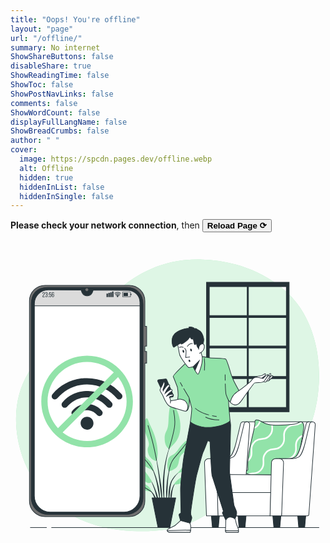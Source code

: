 ```yaml
---
title: "Oops! You're offline"
layout: "page"
url: "/offline/"
summary: No internet
ShowShareButtons: false
disableShare: true
ShowReadingTime: false
ShowToc: false
ShowPostNavLinks: false
comments: false
ShowWordCount: false
displayFullLangName: false
ShowBreadCrumbs: false
author: " "
cover:
  image: https://spcdn.pages.dev/offline.webp
  alt: Offline
  hidden: true
  hiddenInList: false
  hiddenInSingle: false
---
```


**Please check your network connection**, then <button class="comment-button" type="button" onClick="window.location.reload()"><b>Reload Page ⟳</b></button>


<?xml version="1.0" encoding="utf-8"?>
<!-- Generator: Adobe Illustrator 27.5.0, SVG Export Plug-In . SVG Version: 6.00 Build 0)  -->
<svg version="1.1" xmlns="http://www.w3.org/2000/svg" xmlns:xlink="http://www.w3.org/1999/xlink" x="0px" y="0px"
	 viewBox="0 0 500 500" style="enable-background:new 0 0 500 500;" xml:space="preserve">
<g id="Background_Simple">
	<g>
		<path style="fill:#92E3A9;" d="M464.497,113.473c-1.584-2.687-3.246-5.323-4.987-7.903
			c-23.183-34.346-63.071-57.838-102.312-68.458c-17.184-4.651-34.93-7.089-52.711-7.692
			c-116.614-3.953-163.062,87.955-201.604,111.673S5.045,205.329,8.998,290.319S74.223,455.358,192.814,460.3
			c118.591,4.941,126.497-48.424,192.71-68.19c43.819-13.08,74.952-57.26,90.197-98.088
			C496.496,238.38,495.517,166.106,464.497,113.473z"/>
		<path style="opacity:0.7;fill:#FFFFFF;" d="M464.497,113.473c-1.584-2.687-3.246-5.323-4.987-7.903
			c-23.183-34.346-63.071-57.838-102.312-68.458c-17.184-4.651-34.93-7.089-52.711-7.692
			c-116.614-3.953-163.062,87.955-201.604,111.673S5.045,205.329,8.998,290.319S74.223,455.358,192.814,460.3
			c118.591,4.941,126.497-48.424,192.71-68.19c43.819-13.08,74.952-57.26,90.197-98.088
			C496.496,238.38,495.517,166.106,464.497,113.473z"/>
	</g>
</g>
<g id="Window">
	<g>
		<polygon style="fill:#263238;stroke:#263238;stroke-miterlimit:10;" points="438.561,121.493 438.561,118.197 377.696,118.197 
			377.696,69.417 375.718,69.417 375.718,118.197 315.293,118.197 315.293,121.493 375.718,121.493 375.718,166.652 
			315.293,166.652 315.293,169.948 375.718,169.948 375.718,215.107 315.293,215.107 315.293,218.403 375.718,218.403 
			375.718,265.854 377.696,265.854 377.696,218.403 438.561,218.403 438.561,215.107 377.696,215.107 377.696,169.948 
			438.561,169.948 438.561,166.652 377.696,166.652 377.696,121.493 		"/>
		<path style="fill:#263238;stroke:#263238;stroke-miterlimit:10;" d="M311.118,65.462v205.666h131.178V65.462H311.118z
			 M437.868,264.185H315.547V72.405h122.321V264.185z"/>
	</g>
</g>
<g id="Plant">
	<g>
		<g>
			<path style="fill:#263238;" d="M253.995,323.918l0.002-0.006c0.02-0.05-0.004-0.107-0.054-0.128
				c-0.051-0.022-0.11,0.001-0.132,0.052c-3.031,6.999-5.161,14.346-6.941,21.757c-1.717,7.431-2.96,14.97-3.829,22.556
				l-0.543,5.701c-0.084,0.951-0.187,1.901-0.255,2.853l-0.156,2.86c-0.082,1.908-0.199,3.816-0.253,5.725l0.052,5.73l0.064,2.863
				c0.042,0.954,0.111,1.906,0.176,2.859c0.144,1.904,0.261,3.809,0.435,5.709c0.365,3.798,0.936,7.576,1.524,11.338
				c0.007,0.048,0.049,0.085,0.1,0.085c0.055,0,0.1-0.045,0.1-0.101v-0.005c-0.01-1.91-0.091-3.809-0.133-5.71
				c-0.055-1.899-0.22-3.789-0.194-5.689c0.009-1.899-0.041-3.793-0.062-5.687l-0.053-2.84l0.051-2.84l0.026-5.677l0.154-5.674
				l0.059-2.839c0.036-0.946,0.107-1.889,0.159-2.835l0.349-5.671c0.664-7.546,1.701-15.065,3.212-22.497
				C249.359,338.383,251.225,330.987,253.995,323.918z"/>
			<path style="fill:#263238;" d="M254.808,353.604c0.014-0.051-0.012-0.108-0.063-0.125c-0.052-0.018-0.11,0.01-0.128,0.062
				c-1.634,4.717-2.938,9.542-4.041,14.418c-1.054,4.884-1.881,9.833-2.386,14.819c-0.504,4.968-1.06,9.942-1.128,14.937
				c-0.077,4.993,0.003,9.992,0.531,14.98c0.005,0.046,0.042,0.085,0.09,0.09c0.056,0.006,0.105-0.034,0.111-0.09
				c0.577-4.973,0.929-9.935,1.273-14.894c0.352-4.957,0.4-9.929,0.723-14.888c0.3-4.944,0.92-9.868,1.771-14.76
				C252.395,363.259,253.435,358.385,254.808,353.604z"/>
			<path style="fill:#263238;" d="M271.266,364.047c-0.03-0.047-0.092-0.061-0.138-0.031c-4.12,2.608-7.794,5.893-11.005,9.594
				c-1.578,1.878-3.045,3.845-4.303,5.983l-0.884,1.669l-0.692,1.734c-0.249,0.575-0.424,1.167-0.604,1.758
				c-0.178,0.591-0.377,1.18-0.536,1.776c-1.236,4.77-2.055,9.63-2.277,14.517c-0.199,4.883-0.106,9.773,0.546,14.622
				c0.007,0.046,0.045,0.084,0.093,0.087c0.055,0.004,0.104-0.038,0.108-0.093l1.254-14.474c0.5-4.785,0.806-9.598,1.833-14.271
				c0.131-0.582,0.298-1.151,0.445-1.728c0.149-0.576,0.294-1.156,0.508-1.704l0.588-1.673l0.756-1.58
				c1.115-2.091,2.478-4.091,3.943-5.987c2.939-3.793,6.397-7.25,10.333-10.057l0.006-0.004
				C271.283,364.152,271.295,364.092,271.266,364.047z"/>
			<path style="fill:#263238;" d="M263.301,382.643c-2.243,1.448-3.743,3.725-5.004,6.016c-1.202,2.342-2.149,4.824-2.804,7.37
				c-0.197,0.631-0.352,1.269-0.489,1.912l-0.454,1.924c-0.231,1.292-0.413,2.599-0.486,3.909c-0.017,1.313-0.055,2.625,0.034,3.934
				c0.109,1.309,0.258,2.614,0.516,3.909c0.009,0.037,0.04,0.072,0.08,0.08c0.055,0.011,0.109-0.025,0.12-0.08
				c0.317-1.291,0.525-2.571,0.693-3.848c0.203-1.274,0.402-2.54,0.554-3.807c0.186-1.262,0.353-2.52,0.451-3.792
				c0.176-1.254,0.269-2.537,0.544-3.776c0.44-2.509,1.166-4.959,2.146-7.301c0.976-2.323,2.247-4.638,4.202-6.275l0.015-0.013
				c0.038-0.032,0.047-0.088,0.02-0.13C263.409,382.626,263.347,382.613,263.301,382.643z"/>
			<path style="fill:#263238;" d="M240.22,397.141c-0.541-6.425-1.601-12.786-2.603-19.145c-1.005-6.359-2.112-12.698-3.276-19.026
				c-1.204-6.321-2.464-12.629-3.826-18.915c-0.012-0.052-0.063-0.087-0.116-0.078c-0.055,0.01-0.091,0.062-0.081,0.117
				c1.1,6.334,2.095,12.686,3.034,19.043c0.964,6.353,1.872,12.714,2.676,19.086c0.785,6.375,1.397,12.765,2.196,19.128l2.35,19.127
				c0.006,0.048,0.045,0.087,0.095,0.089c0.055,0.003,0.102-0.04,0.105-0.096c0.073-1.612,0.075-3.223,0.115-4.839
				c0.014-1.615-0.066-3.223-0.094-4.837C240.736,403.567,240.461,400.356,240.22,397.141z"/>
			<path style="fill:#263238;" d="M236.367,397.048c-0.344-2.545-0.811-5.075-1.297-7.597l-0.902-3.751
				c-0.295-1.251-0.576-2.504-0.942-3.739c-1.282-4.977-2.921-9.87-4.911-14.611l-0.77-1.768l-0.856-1.73
				c-0.544-1.165-1.203-2.274-1.828-3.397c-1.343-2.188-2.738-4.375-4.638-6.149c-0.039-0.036-0.099-0.036-0.138,0.001
				c-0.04,0.038-0.041,0.102-0.003,0.141l0.01,0.01c1.756,1.82,3.036,4.068,4.242,6.289c0.559,1.143,1.149,2.266,1.627,3.445
				l0.755,1.749l0.669,1.785c1.78,4.757,3.208,9.646,4.282,14.616c0.585,2.472,0.974,4.992,1.452,7.484l0.602,3.766
				c0.218,1.252,0.486,2.495,0.662,3.755c0.401,2.512,0.863,5.017,1.302,7.531c0.389,2.52,0.85,5.036,1.381,7.555
				c0.01,0.045,0.051,0.083,0.099,0.083c0.056,0,0.101-0.045,0.101-0.1c0.011-2.567-0.048-5.136-0.179-7.7
				C236.937,402.154,236.634,399.603,236.367,397.048z"/>
			<path style="fill:#263238;" d="M231.049,397.376c-1.191-3.371-2.568-6.671-4.069-9.907c-1.54-3.218-3.203-6.375-5.117-9.382
				c-0.03-0.042-0.09-0.059-0.136-0.033c-0.048,0.028-0.064,0.09-0.035,0.138c1.672,3.123,3.086,6.381,4.368,9.675
				c1.304,3.286,2.48,6.621,3.465,10.009c1.005,3.384,1.724,6.834,2.625,10.233c0.947,3.397,1.712,6.829,2.757,10.269
				c0.013,0.041,0.051,0.074,0.096,0.075c0.056,0.001,0.102-0.044,0.103-0.1c0.051-3.589-0.302-7.176-1-10.689
				C233.476,404.128,232.233,400.745,231.049,397.376z"/>
			<path style="fill:#263238;" d="M230.829,408.605c-0.609-2.111-1.648-4.078-2.828-5.931c-1.159-1.863-2.504-3.624-4.117-5.116
				c-0.83-0.719-1.68-1.412-2.619-1.975c-0.925-0.578-1.906-1.066-2.97-1.343c-0.046-0.012-0.096,0.011-0.116,0.056
				c-0.022,0.05,0,0.109,0.051,0.132l0.012,0.005c1.925,0.856,3.552,2.275,4.927,3.827c1.394,1.555,2.506,3.339,3.433,5.198
				c0.975,1.846,1.479,3.886,2.327,5.787c0.374,0.975,0.746,1.956,1.178,2.929c0.367,0.993,0.774,1.984,1.292,2.969l0.003,0.005
				c0.016,0.031,0.049,0.053,0.087,0.055c0.057,0.002,0.105-0.042,0.107-0.099c0.046-1.099-0.018-2.193-0.123-3.284
				C231.315,410.742,231.087,409.671,230.829,408.605z"/>
		</g>
		<path style="fill:#92E3A9;" d="M231.226,349.253c0,0-10.529-2.43-12.958-13.768c-2.43-11.339,5.399-6.479-1.62-24.297
			c-7.019-17.818-5.399-21.867-2.97-26.996c2.43-5.13,3.78-3.51,5.939,3.24c2.16,6.749,9.989,17.278,12.958,36.985
			S231.226,349.253,231.226,349.253z"/>
		<path style="fill:#92E3A9;" d="M252.014,330.086c0,0-7.019-2.43-7.289-15.658c-0.27-13.228,5.129-10.529,5.939-26.997
			c0.81-16.468,1.89-28.076,4.859-28.346c2.97-0.27,10.799,8.099,13.498,26.457c2.7,18.358-3.51,30.506-8.909,35.905
			C254.713,326.846,252.014,330.086,252.014,330.086z"/>
		<path style="fill:#92E3A9;" d="M227.447,365.181c0,0-1.62-9.719-4.859-14.308c-3.24-4.589-10.259-8.639-14.848-17.548
			c-4.589-8.909-9.719-13.228-9.449-0.54c0.27,12.688,5.939,19.168,12.958,23.487C218.268,360.592,227.447,365.181,227.447,365.181z
			"/>
		<path style="fill:#92E3A9;" d="M224.477,381.919c0,0-6.479-12.418-15.928-21.597c-9.449-9.179-17.008-13.768-14.308-9.179
			c2.7,4.589,5.939,4.319,10.529,12.418c4.589,8.099,3.24,14.038,9.719,18.628C220.968,386.779,224.477,381.919,224.477,381.919z"/>
		<path style="fill:#92E3A9;" d="M223.667,397.847c-0.27-0.81-0.54-6.749-9.719-11.609c-9.179-4.859-17.818-2.97-16.738-0.54
			c1.08,2.43,6.749,6.479,12.418,8.909C215.298,397.037,223.667,397.847,223.667,397.847z"/>
		<path style="fill:#92E3A9;" d="M251.474,365.721c0,0-4.049-5.129-1.89-15.928c2.16-10.799,7.019-8.099,12.418-13.768
			c5.399-5.669,4.319-6.479,9.719-12.418c5.399-5.939,10.259-9.179,12.418-6.749c2.16,2.43-1.08,9.989-4.319,14.308
			c-3.24,4.32-8.369,6.479-10.799,11.879c-2.43,5.399-1.35,14.038-7.559,18.088C255.253,365.181,251.474,365.721,251.474,365.721z"
			/>
		<path style="fill:#92E3A9;" d="M264.972,368.691c0,0,9.719-11.068,16.738-19.168c7.019-8.099,9.719-14.308,9.989-8.909
			c0.27,5.399,2.43,9.719-3.24,16.738C282.79,364.371,264.972,368.691,264.972,368.691z"/>
		<path style="fill:#92E3A9;" d="M259.843,386.509c0,0-0.27-4.319,15.118-14.308c15.388-9.989,21.867-11.878,20.247-7.829
			c-1.62,4.049-8.369,8.099-15.658,15.388C272.261,387.049,259.843,386.509,259.843,386.509z"/>
		<path style="fill:none;stroke:#263238;stroke-linecap:round;stroke-linejoin:round;stroke-miterlimit:10;" d="M231.868,348.103
			c0,0-3.612-19.367-7.391-33.135c-3.78-13.768-6.209-22.137-6.209-22.137"/>
		<path style="fill:none;stroke:#263238;stroke-linecap:round;stroke-linejoin:round;stroke-miterlimit:10;" d="M251.392,330.289
			c0,0,6.561-20.991,8.721-33.68c2.16-12.688-0.27-22.137-1.35-27.806"/>
		<path style="fill:none;stroke:#263238;stroke-linecap:round;stroke-linejoin:round;stroke-miterlimit:10;" d="M226.596,364.776
			c0,0-4.008-7.154-9.948-14.173c-5.939-7.019-10.529-10.798-13.228-17.548"/>
		<path style="fill:none;stroke:#263238;stroke-linecap:round;stroke-linejoin:round;stroke-miterlimit:10;" d="M251.474,365.721
			c0,0,2.16-12.958,7.289-19.707c5.129-6.749,15.388-17.278,19.438-24.027"/>
		<path style="fill:none;stroke:#263238;stroke-linecap:round;stroke-linejoin:round;stroke-miterlimit:10;" d="M223.033,397.552
			c0,0-9.085-5.914-15.564-9.154"/>
		<polygon style="fill:#263238;stroke:#263238;stroke-linecap:round;stroke-linejoin:round;stroke-miterlimit:10;" points="
			252.891,454.81 234.128,454.81 224.747,407.836 262.272,407.836 		"/>
	</g>
</g>
<g id="Floor_1_">
	<g>
		<line style="fill:none;stroke:#263238;stroke-miterlimit:10;" x1="64.803" y1="454.81" x2="489.977" y2="454.81"/>
		<line style="fill:none;stroke:#263238;stroke-miterlimit:10;" x1="31.184" y1="454.81" x2="57.552" y2="454.81"/>
	</g>
</g>
<g id="Device">
	<g>
		<g>
			<g>
				<g>
					<path style="fill:#707070;stroke:#263238;stroke-linejoin:round;stroke-miterlimit:10;" d="M216.143,167.01v-31.499h-2.849
						V95.186c0-13.728-11.129-24.857-24.857-24.857H54.92c-13.728,0-24.857,11.129-24.857,24.857v317.433
						c0,13.728,11.129,24.857,24.857,24.857h133.517c13.728,0,24.857-11.129,24.857-24.857V193.855h2.849v-18.613h-2.849v-8.233
						H216.143z"/>
					<path style="fill:#263238;stroke:#263238;stroke-linejoin:round;stroke-miterlimit:10;" d="M184.082,434.052H59.275
						c-14.544,0-26.334-11.79-26.334-26.334V100.087c0-14.544,7.454-26.334,26.334-26.334h124.807
						c17.307-0.237,26.334,11.79,26.334,26.334v307.631C210.416,422.262,198.626,434.052,184.082,434.052z"/>
					<g>
						<path style="fill:#FFFFFF;stroke:#263238;stroke-miterlimit:10;" d="M131.335,77.803l-0.05,0.185
							c-1.458,5.438-4.818,8.967-8.537,8.967h-2.14c-3.719,0-7.079-3.529-8.537-8.967l-0.049-0.185l-52.081-0.182
							C47.811,77.578,37.953,87.399,37.95,99.53L37.875,404.47c0,14.211,11.129,25.732,24.857,25.732h117.893
							c13.728,0,24.857-11.521,24.857-25.732l-0.026-307.134c-0.001-10.401-8.377-18.862-18.777-18.968L131.335,77.803z"/>
						<path style="fill:#DBDBDB;stroke:#263238;stroke-miterlimit:10;" d="M205.457,102.882l-0.001-5.545
							c-0.001-10.401-8.377-18.862-18.777-18.968l-55.344-0.566l-0.05,0.185c-1.458,5.438-4.818,8.967-8.537,8.967h-2.14
							c-3.719,0-7.079-3.529-8.537-8.967l-0.049-0.185l-52.081-0.182C47.811,77.578,37.953,87.398,37.95,99.53l-0.001,3.352H205.457
							z"/>
					</g>
				</g>
				<path style="fill:#707070;" d="M123.5,77.202c0-1.289-1.045-2.334-2.334-2.334c-1.289,0-2.334,1.045-2.334,2.334
					c0,1.289,1.045,2.334,2.334,2.334C122.456,79.535,123.5,78.49,123.5,77.202z"/>
			</g>
			<g>
				<g>
					<g>
						<path style="fill:#263238;" d="M54.399,83.144c0,2.361-2.652,3.211-2.663,5.013v0.123h2.573v0.795h-3.434v-0.672
							c0-2.528,2.652-3.021,2.652-5.225c0-0.805-0.269-1.23-0.918-1.23c-0.638,0-0.918,0.458-0.918,1.152v0.694h-0.816v-0.638
							c0-1.197,0.548-1.992,1.756-1.992C53.851,81.164,54.399,81.947,54.399,83.144z"/>
						<path style="fill:#263238;" d="M58.685,83.133v0.201c0,0.806-0.324,1.377-0.951,1.611c0.66,0.246,0.951,0.839,0.951,1.622
							v0.604c0,1.197-0.559,1.98-1.768,1.98c-1.197,0-1.756-0.783-1.756-1.98v-0.537h0.816v0.593c0,0.705,0.291,1.13,0.918,1.13
							c0.638,0,0.918-0.414,0.918-1.208v-0.604c0-0.772-0.325-1.141-0.985-1.163h-0.47v-0.784h0.514
							c0.582-0.022,0.94-0.391,0.94-1.074v-0.359c0-0.805-0.28-1.219-0.918-1.219c-0.627,0-0.918,0.436-0.918,1.141v0.403h-0.816
							v-0.358c0-1.197,0.559-1.97,1.756-1.97C58.126,81.164,58.685,81.936,58.685,83.133z"/>
						<path style="fill:#263238;" d="M60.376,83.726v1.086h-0.839v-1.086H60.376z M60.376,87.989v1.086h-0.839v-1.086H60.376z"/>
						<path style="fill:#263238;" d="M62.144,84.431c0.246-0.425,0.638-0.649,1.164-0.649c1.007,0,1.454,0.738,1.454,1.857v1.533
							c0,1.197-0.57,1.98-1.767,1.98c-1.198,0-1.757-0.783-1.757-1.98v-0.526h0.816v0.581c0,0.705,0.291,1.13,0.918,1.13
							c0.627,0,0.918-0.425,0.918-1.13v-1.521c0-0.705-0.291-1.13-0.918-1.13c-0.481,0-0.806,0.269-0.884,0.839v0.179h-0.816
							l0.213-4.352h3.088v0.783h-2.305L62.144,84.431z"/>
						<path style="fill:#263238;" d="M69.116,83.122v0.146H68.3v-0.201c0-0.705-0.291-1.119-0.929-1.119
							c-0.66,0-0.951,0.425-0.951,1.264v1.756c0.212-0.537,0.638-0.839,1.264-0.839c1.007,0,1.455,0.728,1.455,1.857v1.186
							c0,1.197-0.594,1.98-1.791,1.98c-1.208,0-1.801-0.783-1.801-1.98v-3.995c0-1.242,0.56-2.014,1.801-2.014
							C68.557,81.164,69.116,81.925,69.116,83.122z M66.42,86.053v1.174c0,0.705,0.291,1.13,0.928,1.13
							c0.627,0,0.929-0.425,0.929-1.13v-1.174c0-0.705-0.302-1.13-0.929-1.13C66.711,84.923,66.42,85.348,66.42,86.053z"/>
					</g>
					<g>
						<rect x="152.408" y="83.466" style="fill:#263238;" width="2.211" height="5.529"/>
						<rect x="155.356" y="82.359" style="fill:#263238;" width="2.211" height="6.636"/>
						<rect x="158.305" y="81.572" style="fill:#263238;" width="2.211" height="7.423"/>
						<rect x="161.253" y="80.205" style="fill:#263238;" width="2.211" height="8.79"/>
						<g>
							<g>
								<path style="fill:#263238;" d="M190.831,88.843h-13.269v-8.108h13.269V88.843z M178.3,88.106h11.794v-6.634H178.3V88.106z"
									/>
							</g>
							<g>
								<rect x="179.406" y="82.274" style="fill:#263238;" width="7.003" height="5.03"/>
							</g>
							<g>
								<rect x="190.371" y="83.834" style="fill:#263238;" width="1.669" height="1.91"/>
							</g>
						</g>
						<g>
							<path style="fill:#263238;" d="M172.698,87.079c-0.086,0-0.174-0.022-0.253-0.07c-2.7-1.605-4.485-0.115-4.56-0.052
								c-0.206,0.179-0.519,0.156-0.698-0.049c-0.179-0.206-0.16-0.516,0.046-0.696c0.096-0.084,2.378-2.039,5.719-0.054
								c0.235,0.139,0.313,0.444,0.172,0.679C173.031,86.993,172.866,87.079,172.698,87.079z"/>
						</g>
						<g>
							<path style="fill:#263238;" d="M173.697,85.413c-0.086,0-0.174-0.022-0.254-0.07c-3.904-2.322-6.528-0.076-6.555-0.054
								c-0.205,0.182-0.518,0.161-0.699-0.044c-0.181-0.205-0.162-0.519,0.044-0.699c0.032-0.029,3.197-2.74,7.717-0.054
								c0.235,0.139,0.313,0.444,0.172,0.68C174.029,85.327,173.865,85.413,173.697,85.413z"/>
						</g>
						<g>
							<path style="fill:#263238;" d="M174.603,83.484c-0.086,0-0.174-0.022-0.254-0.07c-4.945-2.94-8.232-0.172-8.37-0.052
								c-0.206,0.179-0.52,0.157-0.699-0.048c-0.18-0.205-0.16-0.517,0.046-0.697c0.039-0.035,3.945-3.376,9.53-0.054
								c0.235,0.139,0.313,0.444,0.172,0.679C174.936,83.398,174.772,83.484,174.603,83.484z"/>
						</g>
						<g>
							<path style="fill:#263238;" d="M171.206,87.91c0,0.687-0.557,1.243-1.243,1.243c-0.687,0-1.243-0.557-1.243-1.243
								c0-0.687,0.557-1.243,1.243-1.243C170.649,86.666,171.206,87.223,171.206,87.91z"/>
						</g>
					</g>
				</g>
			</g>
		</g>
		<g>
			<g>
				<path style="fill:#263238;" d="M121.532,217.659c21.986,0.341,40.333,8.681,54.78,25.363c1.973,2.278,1.732,5.439-0.47,7.329
					c-2.099,1.803-5.22,1.574-7.15-0.667c-5.252-6.098-11.341-11.147-18.476-14.892c-22.371-11.74-49.129-8.862-68.401,7.443
					c-2.656,2.247-5.02,4.853-7.414,7.392c-2.074,2.199-5.134,2.551-7.326,0.662c-2.165-1.865-2.329-5.042-0.354-7.331
					c12.108-14.033,27.342-22.328,45.703-24.865c1.438-0.199,2.888-0.353,4.337-0.419
					C118.349,217.604,119.942,217.659,121.532,217.659z"/>
				<path style="fill:#263238;" d="M123.348,238.045c13.897,0.36,26.961,6.296,37.242,18.176c2.028,2.343,1.79,5.367-0.46,7.301
					c-2.143,1.841-5.245,1.593-7.224-0.698c-5.364-6.21-11.866-10.764-19.793-12.904c-16.154-4.361-30.121-0.384-41.817,11.573
					c-0.435,0.445-0.837,0.922-1.25,1.388c-1.93,2.174-5.053,2.466-7.163,0.668c-2.225-1.896-2.456-5.029-0.51-7.323
					c4.581-5.4,10.035-9.694,16.381-12.843C105.945,239.814,113.567,238.078,123.348,238.045z"/>
				<path style="fill:#263238;" d="M146.212,272.813c-0.002,2.116-1.281,3.988-3.248,4.755c-1.98,0.772-4.18,0.258-5.663-1.421
					c-2.185-2.475-4.705-4.476-7.761-5.771c-8.343-3.535-17.547-1.339-23.751,5.669c-1.472,1.662-3.308,2.265-5.431,1.621
					c-2.042-0.619-3.22-2.09-3.535-4.197c-0.222-1.484,0.225-2.802,1.18-3.953c10.626-12.813,30.175-14.627,42.959-3.945
					c1.453,1.214,2.817,2.572,4.019,4.031c0.707,0.858,1.012,2.047,1.498,3.087C146.39,272.73,146.301,272.772,146.212,272.813z"/>
				<path style="fill:#263238;" d="M121.515,299.505c-5.701,0.003-10.228-4.52-10.224-10.215
					c0.003-5.605,4.558-10.161,10.179-10.183c5.647-0.022,10.23,4.573,10.215,10.242
					C131.671,294.993,127.156,299.502,121.515,299.505z"/>
			</g>
			<path style="fill:#92E3A9;" d="M121.578,182.037c-40.096,0-72.716,32.62-72.716,72.715c0,40.096,32.62,72.716,72.716,72.716
				c40.095,0,72.715-32.62,72.715-72.716C194.294,214.657,161.674,182.037,121.578,182.037z M58.863,254.752
				c0-34.582,28.134-62.715,62.716-62.715c16.322,0,31.203,6.272,42.372,16.527L75.39,297.125
				C65.135,285.956,58.863,271.075,58.863,254.752z M121.578,317.468c-14.665,0-28.159-5.073-38.852-13.538l88.029-88.029
				c8.465,10.692,13.538,24.186,13.538,38.851C184.294,289.334,156.16,317.468,121.578,317.468z"/>
		</g>
	</g>
</g>
<g id="Couch">
	<g>
		<polygon style="fill:#263238;stroke:#263238;stroke-miterlimit:10;" points="427.499,454.81 418.024,454.81 415.994,432.251 
			429.529,432.251 		"/>
		<polygon style="fill:#263238;stroke:#263238;stroke-miterlimit:10;" points="466.977,454.81 457.502,454.81 455.472,432.251 
			469.007,432.251 		"/>
		<polygon style="fill:#263238;stroke:#263238;stroke-miterlimit:10;" points="372.23,454.81 362.755,454.81 360.725,432.251 
			374.26,432.251 		"/>
		<polygon style="fill:#263238;stroke:#263238;stroke-miterlimit:10;" points="329.932,454.81 320.457,454.81 318.427,432.251 
			331.962,432.251 		"/>
		<path style="fill:#FFFFFF;stroke:#263238;stroke-miterlimit:10;" d="M375.171,286.9h98.519c0,0,0.393,34.249-4.683,58.5
			c-5.076,24.251-11.279,38.914-11.279,38.914h-93.619C364.109,384.314,377.997,330.674,375.171,286.9z"/>
		<g>
			<path style="fill:#92E3A9;" d="M416.056,292.128c-8.636-0.675-12.061-2.418-18.53-5.96c-8.408-4.604-10.209-1.535-9.609,3.069
				c0.601,4.604-8.17,34.961-9.972,50.306s-1.201,23.529-1.201,23.529s-5.405,4.604-1.802,6.138
				c3.603,1.535,7.207,2.046,7.207,2.046h69.665c0,0,12.374-63.605,13.575-73.835c1.201-10.23-4.204-11.253-7.207-9.719
				c-3.003,1.535-3.603,2.558-7.809,3.069C440.501,291.973,427.897,293.054,416.056,292.128z"/>
			<g>
				<path style="fill:#FFFFFF;" d="M393.631,293.161c2.116-2.484,3.172-4.835,3.686-7.101c-0.839-0.452-1.607-0.822-2.316-1.125
					c-0.395,2.135-1.296,4.305-3.262,6.614c-1.492,1.752-3.003,2.883-4.539,3.647c-0.176,0.917-0.377,1.905-0.602,2.964
					C388.957,297.321,391.316,295.879,393.631,293.161z"/>
				<path style="fill:#FFFFFF;" d="M455.993,313.058c-4.413,5.181-4.243,9.785-4.078,14.237c0.154,4.16,0.298,8.089-3.487,12.534
					c-3.785,4.444-7.686,4.926-11.818,5.436c-4.421,0.546-8.993,1.111-13.404,6.291c-4.412,5.181-4.242,9.784-4.077,14.236
					c0.068,1.845,0.133,3.645-0.145,5.464h2.515c0.243-1.896,0.18-3.739,0.113-5.555c-0.153-4.16-0.299-8.089,3.486-12.533
					c3.785-4.444,7.686-4.926,11.818-5.436c4.421-0.546,8.993-1.111,13.404-6.291c4.412-5.181,4.242-9.784,4.078-14.237
					c-0.153-4.16-0.298-8.09,3.487-12.534c1.753-2.058,3.53-3.26,5.344-4.015c0.174-0.98,0.34-1.924,0.498-2.832
					C461.136,308.621,458.538,310.07,455.993,313.058z"/>
				<path style="fill:#FFFFFF;" d="M385.234,370.135c4.421-0.546,8.993-1.111,13.404-6.291c4.412-5.18,4.242-9.784,4.077-14.235
					c-0.153-4.16-0.299-8.089,3.486-12.533c3.785-4.444,7.686-4.926,11.818-5.436c4.421-0.546,8.993-1.111,13.405-6.291
					c4.412-5.181,4.242-9.784,4.078-14.236c-0.153-4.16-0.298-8.09,3.487-12.535c3.785-4.445,7.687-4.927,11.819-5.438
					c4.066-0.503,8.26-1.031,12.339-5.141c-0.839-0.629-1.8-0.878-2.738-0.853c-2.569,2.168-5.199,2.858-7.924,3.264
					c-0.595,0.141-1.281,0.262-2.111,0.363c-0.971,0.118-1.975,0.234-2.996,0.348c-3.428,0.618-6.902,1.876-10.281,5.845
					c-4.413,5.181-4.243,9.785-4.078,14.237c0.153,4.16,0.298,8.089-3.487,12.534c-3.785,4.444-7.686,4.926-11.818,5.436
					c-4.421,0.546-8.993,1.111-13.405,6.291c-4.412,5.181-4.242,9.784-4.077,14.236c0.153,4.16,0.298,8.089-3.486,12.532
					c-3.785,4.444-7.686,4.926-11.818,5.436c-2.759,0.341-5.577,0.69-8.378,2.163c1.526,0.537,2.947,0.897,3.977,1.12
					C382.066,370.53,383.632,370.333,385.234,370.135z"/>
				<path style="fill:#FFFFFF;" d="M379.742,347.75c4.411-5.18,4.241-9.784,4.077-14.235c-0.153-4.16-0.299-8.089,3.486-12.533
					c3.785-4.444,7.686-4.926,11.818-5.437c4.421-0.546,8.993-1.111,13.405-6.291c4.412-5.181,4.242-9.784,4.078-14.236
					c-0.035-0.961-0.068-1.91-0.054-2.856c-0.165-0.012-0.331-0.021-0.495-0.034c-0.699-0.055-1.354-0.119-1.989-0.188
					c-0.02,1.068,0.017,2.123,0.055,3.169c0.153,4.16,0.298,8.089-3.487,12.534c-3.785,4.444-7.686,4.926-11.818,5.436
					c-4.421,0.546-8.993,1.111-13.405,6.291c-4.412,5.181-4.242,9.784-4.077,14.236c0.153,4.16,0.298,8.089-3.486,12.533
					c-0.211,0.248-0.423,0.48-0.635,0.704c-0.105,1.269-0.191,2.462-0.262,3.587C377.887,349.708,378.818,348.835,379.742,347.75z"
					/>
			</g>
			<path style="fill:none;stroke:#263238;stroke-miterlimit:10;" d="M416.056,292.128c-8.636-0.675-12.061-2.418-18.53-5.96
				c-8.408-4.604-10.209-1.535-9.609,3.069c0.601,4.604-8.17,34.961-9.972,50.306s-1.201,23.529-1.201,23.529
				s-5.405,4.604-1.802,6.138c3.603,1.535,7.207,2.046,7.207,2.046h69.665c0,0,12.374-63.605,13.575-73.835
				c1.201-10.23-4.204-11.253-7.207-9.719c-3.003,1.535-3.603,2.558-7.809,3.069C440.501,291.973,427.897,293.054,416.056,292.128z"
				/>
		</g>
		<path style="fill:#FFFFFF;stroke:#263238;stroke-miterlimit:10;" d="M375.171,286.9h-5.574c-2.078,0-3.884,1.426-4.367,3.447
			l-6.919,28.993c-1.283,5.376-5.659,20.884-10.48,23.588l0,0c-2.96,1.66-6.296,2.532-9.69,2.532h-20.887l8.889,90.768h37.959
			l9.973-144.525c0.023-0.329,0.009-0.651-0.036-0.964h1.132V286.9z"/>
		<path style="fill:#FFFFFF;stroke:#263238;stroke-miterlimit:10;" d="M322.829,345.46h20.886c3.394,0,6.73-0.872,9.69-2.532l0,0
			c4.821-2.704,9.197-18.212,10.48-23.588l6.919-28.993c0.482-2.021,2.289-3.447,4.367-3.447l0,0c2.604,0,4.661,2.208,4.478,4.805
			l-10.251,144.525h-37.959L322.829,345.46z"/>
		<polygon style="fill:#FFFFFF;stroke:#263238;stroke-miterlimit:10;" points="412.039,436.28 414.214,371.257 327.099,370.489 
			329.279,436.28 		"/>
		<path style="fill:#FFFFFF;stroke:#263238;stroke-miterlimit:10;" d="M479.264,286.9h-5.574c-2.078,0-3.884,1.426-4.367,3.447
			l-6.919,28.993c-1.283,5.376-5.659,20.884-10.48,23.588h0c-2.96,1.66-6.296,2.532-9.69,2.532h-20.887l3.684,90.768l42.816-0.001
			l10.32-144.523c0.023-0.329,0.009-0.651-0.036-0.964h1.132V286.9z"/>
		<path style="fill:#FFFFFF;stroke:#263238;stroke-miterlimit:10;" d="M426.922,345.46h20.887c3.394,0,6.73-0.872,9.69-2.532l0,0
			c4.821-2.704,9.197-18.212,10.48-23.588l6.919-28.993c0.482-2.021,2.289-3.447,4.367-3.447l0,0c2.604,0,4.661,2.208,4.478,4.805
			l-10.164,142.312c-0.088,1.246-1.124,2.211-2.372,2.211l-40.878,0.001L426.922,345.46z"/>
		<path style="fill:#FFFFFF;stroke:#263238;stroke-miterlimit:10;" d="M414.214,352.004l-2.175,84.276h18.289l3.138-84.276
			c0-3.614-2.93-6.543-6.543-6.543h-6.165C417.144,345.46,414.214,348.39,414.214,352.004z"/>
		<path style="fill:#FFFFFF;stroke:#263238;stroke-miterlimit:10;" d="M307.942,352.004l3.138,84.276h18.289l-2.176-84.276
			c0-3.614-2.93-6.543-6.543-6.543h-6.165C310.871,345.46,307.942,348.39,307.942,352.004z"/>
		<line style="fill:none;stroke:#263238;stroke-miterlimit:10;" x1="327.538" y1="399.23" x2="413.384" y2="399.23"/>
	</g>
</g>
<g id="Character">
	<g>
		<g>
			<path style="fill:#263238;stroke:#263238;stroke-miterlimit:10;" d="M285.547,287.225c0,0-7.936,44.129-9.676,51.586
				c-1.74,7.457-5.966,45.488-5.966,54.933c0,9.445,0.746,38.031,0.746,38.031s-3.231,1.491-3.231,2.734
				c0,1.243,2.486,9.197,2.486,9.197l14.665,5.469c0,0,2.983-6.96,3.231-9.446c0.249-2.486-1.74-3.48-1.74-7.706
				c0-4.226,7.457-53.442,9.694-61.645c2.237-8.203,8.7-32.811,9.943-35.048s7.457-18.642,7.457-18.642l3.48,1.74
				c0,0,2.237,51.702,3.48,54.933c1.243,3.231,17.897,55.838,17.897,55.838s-2.734,1.243-0.994,4.226
				c1.74,2.983,4.723,9.694,4.723,9.694s2.734-3.729,5.966-4.474c3.231-0.746,8.7,2.486,8.7,2.486s3.231-7.457,2.486-10.937
				c-0.746-3.48-3.977-9.446-4.226-11.186c-0.249-1.74-6.96-51.861-6.96-51.861s1.74-70.096,1.74-74.819
				c0-4.723-1.74-9.446-1.74-9.446s-14.665,5.469-32.314,6.214c-17.648,0.746-27.342-6.463-27.342-6.463L285.547,287.225z"/>
			<g>
				<path style="fill:#FFFFFF;stroke:#263238;stroke-miterlimit:10;" d="M269.905,443.707c0,0-8.203,7.457-9.694,8.451
					s-11.931,4.971-11.683,6.96c0.249,1.988,2.983,3.231,2.983,3.231h33.805c0,0,0.249-0.994,0.746-5.717
					c0.497-4.723-1.491-8.948-1.491-8.948L269.905,443.707z"/>
				<path style="fill:#FFFFFF;stroke:#263238;stroke-miterlimit:10;" d="M285.827,458.758l-37.115,1.025
					c0.67,1.596,2.799,2.566,2.799,2.566h33.805C285.316,462.349,285.487,461.663,285.827,458.758z"/>
			</g>
			<g>
				<path style="fill:#FFFFFF;stroke:#263238;stroke-miterlimit:10;" d="M341.741,443.121c0,0-0.249,6.214-0.249,9.446
					c0,3.231-0.497,6.96-0.249,7.706s0.746,1.988,0.746,1.988h19.637c0,0,0.746-1.988-0.249-5.717
					c-0.994-3.729-2.734-5.717-3.231-8.948c-0.497-3.231-1.74-6.463-1.74-6.463S346.712,433.426,341.741,443.121z"/>
				<path style="fill:#FFFFFF;stroke:#263238;stroke-miterlimit:10;" d="M361.889,459.909c-7.47-0.029-16.769-0.238-20.714-0.335
					c0.003,0.319,0.023,0.56,0.069,0.697c0.249,0.746,0.746,1.988,0.746,1.988h19.637
					C361.626,462.26,361.924,461.451,361.889,459.909z"/>
			</g>
		</g>
		<g>
			<path style="fill:#92E3A9;stroke:#263238;stroke-miterlimit:10;" d="M278.504,193.637c0,0-21.127,19.83-20.2,21.683
				c0.927,1.853,6.672,16.865,6.672,16.865s1.668,10.008,0.741,16.309c-0.927,6.301-0.556,12.046-0.556,12.046
				s2.965,3.892,7.042,6.116c4.077,2.224,7.228,6.116,9.822-0.185c2.595-6.301,1.483-17.606,1.483-17.606s3.521,13.714,4.077,16.123
				c0.556,2.409-2.039,22.239-2.039,22.239s12.787,10.749,34.47,8.34c21.683-2.409,28.54-10.008,28.54-10.008
				s-2.224-24.277-2.224-27.057c0-2.78-0.371-5.745-0.371-5.745s7.598,7.784,11.305,7.413c3.707-0.371,10.193-15.567,8.525-17.976
				c-1.668-2.409-7.412-12.247-10.933-19.29c-3.521-7.042-5.278-13.196-5.278-13.196s-6.116-20.756-7.969-22.239
				c-1.853-1.483-22.707-1.244-26.413-2.17c-3.706-0.927-13.529-2.039-14.826-2.039C299.075,183.258,282.581,187.15,278.504,193.637
				z"/>
			<path style="fill:none;stroke:#263238;stroke-miterlimit:10;" d="M340.801,221.394c-0.103-5.325-0.116-9.464-0.116-9.464"/>
			<path style="fill:none;stroke:#263238;stroke-miterlimit:10;" d="M345.962,252.755c0,0-2.224-4.448-3.706-8.896
				c-0.736-2.209-1.129-10.101-1.337-17.485"/>
			<path style="fill:none;stroke:#263238;stroke-miterlimit:10;" d="M272.932,230.805c-1.896-3.303-3.335-5.883-3.508-6.404"/>
			<path style="fill:none;stroke:#263238;stroke-miterlimit:10;" d="M283.508,248.863c0,0-4.737-7.982-8.72-14.844"/>
			<path style="fill:none;stroke:#263238;stroke-miterlimit:10;" d="M307.6,185.853c0,0,1.297,9.822,0.185,19.644"/>
			<path style="fill:none;stroke:#263238;stroke-miterlimit:10;" d="M320.073,277.317c2.228,0.455,4.616,0.859,7.171,1.198"/>
			<path style="fill:none;stroke:#263238;stroke-miterlimit:10;" d="M293.145,265.357c0,0,5.965,6.587,21.967,10.805"/>
			<path style="fill:none;stroke:#263238;stroke-miterlimit:10;" d="M309.453,279.441c0,0,9.081,4.633,21.868,4.448"/>
		</g>
		<g>
			<path style="fill:#FFFFFF;stroke:#263238;stroke-miterlimit:10;" d="M265.161,163.614c0,0,2.224,10.378,2.409,12.602
				c0.185,2.224,0.741,5.189,3.521,9.637c2.78,4.448,10.008,14.27,11.49,14.826c1.483,0.556,7.228-0.927,7.228-0.927
				s6.116,12.046,7.784,11.675c1.668-0.371,5.93-14.085,6.486-19.644c0.556-5.56,0.185-8.34,0.185-8.34l-2.595-9.266
				c0,0-2.224-12.973-2.224-13.899c0-0.927,1.297-7.598-5.93-10.378c-7.228-2.78-16.123-2.965-22.054,3.892
				C265.532,160.649,265.161,163.614,265.161,163.614z"/>
			<path style="fill:#263238;stroke:#263238;stroke-miterlimit:10;" d="M284.991,151.939c0,0-3.151,5.374-10.008,9.822
				s-3.521-0.371-3.521-0.371s-4.818,2.965-8.71,5.004c-3.892,2.039-2.409,2.594-3.892,2.039c-1.483-0.556-7.028-16.382,5.388-23.98
				c12.417-7.598,21.428-5.611,21.428-5.611s-5.374-2.409-0.556-2.409c4.818,0,6.857,2.595,6.857,2.595s2.595-0.741,3.706,0.741
				c0.345,0.46,1.01,0.851,1.763,1.171c5.976,2.54,8.098,8.223,9.227,14.15c0.741,3.892-2.409,13.158-2.409,13.158l-5.189,2.78
				c0,0-2.224-2.039-2.965-4.077c-0.741-2.039-0.741-4.633-0.741-4.633s-3.151,4.077-3.707,1.112
				c-0.556-2.965-2.039-10.564-2.039-10.564s0.556,2.965-1.297,2.965C286.473,155.83,284.991,151.939,284.991,151.939z"/>
			<path style="fill:#FFFFFF;stroke:#263238;stroke-miterlimit:10;" d="M298.705,172.324c0,0-0.185-6.301,3.521-8.34
				c3.706-2.039,6.301,0.185,5.189,6.116c-1.112,5.93-7.784,8.154-7.784,8.154"/>
			<polygon style="fill:#263238;stroke:#263238;stroke-miterlimit:10;" points="289.809,199.752 299.631,189.93 293.145,204.941 			
				"/>
			<path style="fill:#263238;" d="M285.267,189.815c0.383,0.949,0.155,1.936-0.509,2.204s-1.514-0.284-1.897-1.233
				c-0.383-0.949-0.155-1.936,0.509-2.204C284.035,188.314,284.884,188.866,285.267,189.815z"/>
			<path style="fill:#263238;" d="M287.828,172.663c0.362,1.173,0.106,2.293-0.572,2.503c-0.678,0.21-1.522-0.572-1.884-1.744
				c-0.362-1.173-0.106-2.294,0.572-2.503C286.622,170.709,287.466,171.49,287.828,172.663z"/>
			<path style="fill:#263238;" d="M275.655,174.725c0.362,1.173,0.106,2.293-0.572,2.503c-0.678,0.209-1.522-0.572-1.884-1.744
				c-0.362-1.173-0.106-2.293,0.572-2.503C274.449,172.771,275.293,173.552,275.655,174.725z"/>
			<path style="fill:none;stroke:#263238;stroke-miterlimit:10;" d="M276.095,170.1c0,0,2.595,1.853,2.595,5.56
				s-0.556,9.266-0.556,9.266l6.672-0.927"/>
			<path style="fill:none;stroke:#263238;stroke-miterlimit:10;" d="M280.543,167.691c0,0,3.336-5.93,8.525-4.818"/>
			<path style="fill:none;stroke:#263238;stroke-miterlimit:10;" d="M274.612,168.803c0,0-4.077-1.297-6.857,0.371"/>
		</g>
		<g>
			<path style="fill:#FFFFFF;stroke:#263238;stroke-miterlimit:10;" d="M388.031,216.431c0,0,4.077-1.483,5.56-2.038
				c1.483-0.556,2.965,0.371,5.56-0.927c2.595-1.297,5.56-3.892,5.745-2.038c0.185,1.853-0.741,2.594-2.224,3.521
				c-1.483,0.927-3.892,2.78-3.892,2.78l-0.741,1.853l-11.119-0.927C386.919,218.655,387.104,216.987,388.031,216.431z"/>
			<path style="fill:#FFFFFF;stroke:#263238;stroke-miterlimit:10;" d="M410.355,221.224c0,0,5.104-4.051,5.845-5.905
				c0.741-1.853-0.556-2.039-1.853-1.297c-1.297,0.741-5.374,4.077-5.374,4.077L410.355,221.224z"/>
			<path style="fill:#FFFFFF;stroke:#263238;stroke-miterlimit:10;" d="M406.167,222.099c0,0,3.799,0.403,4.188-0.875
				c0.389-1.279,3.378-9.341,2.88-10.352s-1.439-0.921-2.484,0.749c-1.045,1.67-2.902,7.069-2.902,7.069s-2.538,0.571-3.174,2.312
				S406.167,222.099,406.167,222.099z"/>
			<path style="fill:#FFFFFF;stroke:#263238;stroke-miterlimit:10;" d="M401.374,223.103c0,0,3.521,1.483,4.263,0.371
				c0.741-1.112,5.93-7.969,5.745-9.081c-0.185-1.112-1.112-1.297-2.595,0c-1.483,1.297-4.818,5.93-4.818,5.93
				s-2.595-0.185-3.706,1.297C399.15,223.103,401.374,223.103,401.374,223.103z"/>
			<path style="fill:#FFFFFF;stroke:#263238;stroke-miterlimit:10;" d="M349.669,253.496c0,0,1.483-8.525,10.378-14.27
				c8.896-5.745,20.942-16.123,20.942-16.123s4.077-5.745,7.042-6.672c2.965-0.927,12.602,1.853,12.602,1.853
				s7.784-7.784,7.969-6.116c0.185,1.668-3.707,7.598-5.56,9.822c-1.853,2.224-7.598,2.78-8.896,2.78
				c-1.297,0-6.116,0.371-6.857,0.556s-12.973,16.865-18.532,25.019c-5.56,8.154-7.969,9.637-11.49,9.822
				c-3.521,0.185-7.228-2.594-8.154-3.892C348.186,254.979,349.669,253.496,349.669,253.496z"/>
		</g>
		<g>
			<path style="fill:#263238;stroke:#263238;stroke-miterlimit:10;" d="M233.772,222.817l11.682,25.342
				c0.352,0.762,1.175,1.189,2.001,1.037l9.693-1.79c1.155-0.213,1.815-1.44,1.357-2.521l-10.483-24.763
				c-0.316-0.748-1.087-1.199-1.893-1.109l-10.893,1.21C233.991,220.362,233.247,221.68,233.772,222.817z"/>
			<path style="fill:#FFFFFF;stroke:#263238;stroke-miterlimit:10;" d="M241.437,244.509c0,0-4.191-6.421-4.191-7.859
				c0-1.437,2.441-4.853,3.878-7.933c1.437-3.08,1.642-5.133,2.874-4.722c1.232,0.411,1.027,1.643,0.616,3.696
				c-0.411,2.053-2.669,7.802-2.669,7.802l0.411,2.464c0,0,1.848-3.696,3.696-5.544c1.848-1.848,3.901-4.928,5.338-4.312
				c1.437,0.616,2.053,1.027,0.821,2.464c-1.232,1.437-2.095,2.631-4.138,5.911c-1.717,2.755-2.794,5.588-2.794,5.588
				s2.313-2.23,4.366-3.667c2.053-1.437,4.825-3.52,6.057-2.699c1.232,0.821,1.437,1.643,0.205,2.669
				c-1.232,1.027-2.349,1.735-3.992,3.173c-1.643,1.437-4.837,5.451-4.837,5.451s1.346-1.219,4.837-2.657
				c3.49-1.437,6.68-1.273,6.811-0.175c0.117,0.982-3.667,2.096-3.667,2.096c-2.723,0.621-2.847,1.557-2.847,1.557
				s2.258,4.517,1.848,5.954c0,0,9.124-1.424,12.615-2.451c3.49-1.027,8.931,1.001,10.587,2.656
				c3.49,3.491,5.133,8.829,3.285,13.346c-1.848,4.517-1.848,3.08-16.426-1.027c-14.578-4.106-14.3-5.541-17.863-11.498
				C244.907,252.537,241.437,244.509,241.437,244.509z"/>
			<line style="fill:none;stroke:#263238;stroke-miterlimit:10;" x1="254.059" y1="253.767" x2="253.748" y2="257.53"/>
		</g>
	</g>
</g>
</svg>
